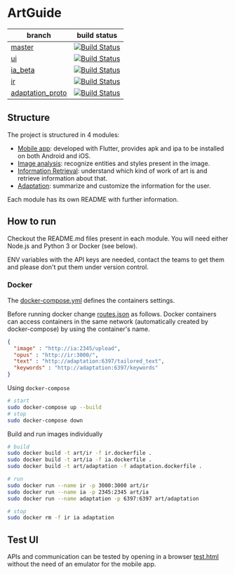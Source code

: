 # ArtGuide

| branch | build status |
|-|:-:|
| [master](https://github.com/SmartAppUnipi/ArtGuide/tree/master) | [![Build Status](https://travis-ci.com/SmartAppUnipi/ArtGuide.svg?branch=master)](https://travis-ci.com/SmartAppUnipi/ArtGuide) |
| [ui](https://github.com/SmartAppUnipi/ArtGuide/tree/ui) | [![Build Status](https://travis-ci.com/SmartAppUnipi/ArtGuide.svg?branch=ui)](https://travis-ci.com/SmartAppUnipi/ArtGuide/branches) |
| [ia_beta](https://github.com/SmartAppUnipi/ArtGuide/tree/ia_beta) | [![Build Status](https://travis-ci.com/SmartAppUnipi/ArtGuide.svg?branch=ia_beta)](https://travis-ci.com/SmartAppUnipi/ArtGuide/branches) |
| [ir](https://github.com/SmartAppUnipi/ArtGuide/tree/ir) | [![Build Status](https://travis-ci.com/SmartAppUnipi/ArtGuide.svg?branch=ir)](https://travis-ci.com/SmartAppUnipi/ArtGuide/branches) |
| [adaptation_proto](https://github.com/SmartAppUnipi/ArtGuide/tree/adaptation_proto) | [![Build Status](https://travis-ci.com/SmartAppUnipi/ArtGuide.svg?branch=adaptation_proto)](https://travis-ci.com/SmartAppUnipi/ArtGuide/branches) |

## Structure
The project is structured in 4 modules:
- [Mobile app](ui): developed with Flutter, provides apk and ipa to be installed on both Android and iOS.
- [Image analysis](image_analysis): recognize entities and styles present in the image.
- [Information Retrieval](ir): understand which kind of work of art is and retrieve information about that.
- [Adaptation](adaptation): summarize and customize the information for the user.

Each module has its own README with further information.


## How to run
Checkout the README.md files present in each module. You will need either Node.js and Python 3 or Docker (see below).

ENV variables with the API keys are needed, contact the teams to get them and please don't put them under version control.

### Docker
The [docker-compose.yml](docker-compose.yml) defines the containers settings.

Before running docker change [routes.json](routes.json) as follows. Docker containers can access containers in the same network (automatically created by docker-compose) by using the container's name.
```json
{
  "image" : "http://ia:2345/upload",
  "opus" : "http://ir:3000/",
  "text" : "http://adaptation:6397/tailored_text",
  "keywords" : "http://adaptation:6397/keywords"
}
```
 Using `docker-compose`
```bash
# start
sudo docker-compose up --build
# stop
sudo docker-compose down
```

Build and run images individually
```bash
# build
sudo docker build -t art/ir -f ir.dockerfile .
sudo docker build -t art/ia -f ia.dockerfile .
sudo docker build -t art/adaptation -f adaptation.dockerfile .

# run
sudo docker run --name ir -p 3000:3000 art/ir
sudo docker run --name ia -p 2345:2345 art/ia
sudo docker run --name adaptation -p 6397:6397 art/adaptation

# stop
sudo docker rm -f ir ia adaptation
```

## Test UI
APIs and communication can be tested by opening in a browser [test.html](test.html) without the need of an emulator for the mobile app.

